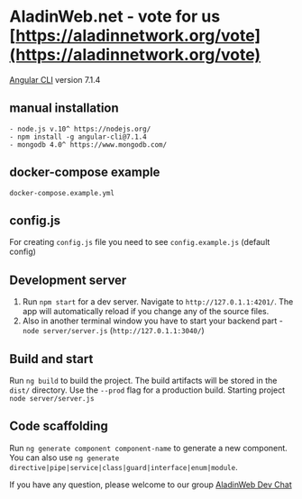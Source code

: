# AladinWeb.net - vote for us [https://aladinnetwork.org/vote](https://aladinnetwork.org/vote)

[Angular CLI](https://github.com/angular/angular-cli) version 7.1.4

## manual installation 
	- node.js v.10^ https://nodejs.org/
	- npm install -g angular-cli@7.1.4
	- mongodb 4.0^ https://www.mongodb.com/

## docker-compose example
   `docker-compose.example.yml`

## config.js 
For creating `config.js` file you need to see `config.example.js` (default config)

## Development server

1. Run `npm start` for a dev server. Navigate to `http://127.0.1.1:4201/`. The app will automatically reload if you change any of the source files.
2. Also in another terminal window you have to start your backend part - `node server/server.js` (`http://127.0.1.1:3040/`)

## Build and start

Run `ng build` to build the project. The build artifacts will be stored in the `dist/` directory. Use the `--prod` flag for a production build. Starting project `node server/server.js`

## Code scaffolding

Run `ng generate component component-name` to generate a new component. You can also use `ng generate directive|pipe|service|class|guard|interface|enum|module`.

If you have any question, please welcome to our group [AladinWeb Dev Chat](https://t.me/aladinexplorerdevchat)

